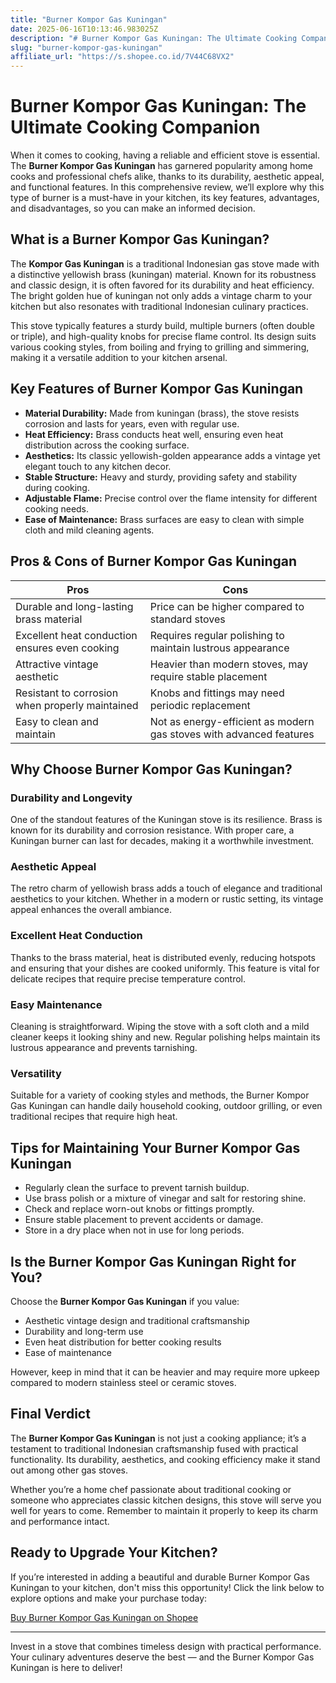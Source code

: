 ```yaml
---
title: "Burner Kompor Gas Kuningan"
date: 2025-06-16T10:13:46.983025Z
description: "# Burner Kompor Gas Kuningan: The Ultimate Cooking Companion..."
slug: "burner-kompor-gas-kuningan"
affiliate_url: "https://s.shopee.co.id/7V44C68VX2"
---
```

# Burner Kompor Gas Kuningan: The Ultimate Cooking Companion

When it comes to cooking, having a reliable and efficient stove is essential. The **Burner Kompor Gas Kuningan** has garnered popularity among home cooks and professional chefs alike, thanks to its durability, aesthetic appeal, and functional features. In this comprehensive review, we’ll explore why this type of burner is a must-have in your kitchen, its key features, advantages, and disadvantages, so you can make an informed decision.

## What is a Burner Kompor Gas Kuningan?

The **Kompor Gas Kuningan** is a traditional Indonesian gas stove made with a distinctive yellowish brass (kuningan) material. Known for its robustness and classic design, it is often favored for its durability and heat efficiency. The bright golden hue of kuningan not only adds a vintage charm to your kitchen but also resonates with traditional Indonesian culinary practices.

This stove typically features a sturdy build, multiple burners (often double or triple), and high-quality knobs for precise flame control. Its design suits various cooking styles, from boiling and frying to grilling and simmering, making it a versatile addition to your kitchen arsenal.

## Key Features of Burner Kompor Gas Kuningan

- **Material Durability:** Made from kuningan (brass), the stove resists corrosion and lasts for years, even with regular use.
- **Heat Efficiency:** Brass conducts heat well, ensuring even heat distribution across the cooking surface.
- **Aesthetics:** Its classic yellowish-golden appearance adds a vintage yet elegant touch to any kitchen decor.
- **Stable Structure:** Heavy and sturdy, providing safety and stability during cooking.
- **Adjustable Flame:** Precise control over the flame intensity for different cooking needs.
- **Ease of Maintenance:** Brass surfaces are easy to clean with simple cloth and mild cleaning agents.

## Pros & Cons of Burner Kompor Gas Kuningan

| **Pros** | **Cons** |
|-----------------------------|--------------------------------------------|
| Durable and long-lasting brass material | Price can be higher compared to standard stoves |
| Excellent heat conduction ensures even cooking | Requires regular polishing to maintain lustrous appearance |
| Attractive vintage aesthetic | Heavier than modern stoves, may require stable placement |
| Resistant to corrosion when properly maintained | Knobs and fittings may need periodic replacement |
| Easy to clean and maintain | Not as energy-efficient as modern gas stoves with advanced features |

## Why Choose Burner Kompor Gas Kuningan?

### Durability and Longevity

One of the standout features of the Kuningan stove is its resilience. Brass is known for its durability and corrosion resistance. With proper care, a Kuningan burner can last for decades, making it a worthwhile investment.

### Aesthetic Appeal

The retro charm of yellowish brass adds a touch of elegance and traditional aesthetics to your kitchen. Whether in a modern or rustic setting, its vintage appeal enhances the overall ambiance.

### Excellent Heat Conduction

Thanks to the brass material, heat is distributed evenly, reducing hotspots and ensuring that your dishes are cooked uniformly. This feature is vital for delicate recipes that require precise temperature control.

### Easy Maintenance

Cleaning is straightforward. Wiping the stove with a soft cloth and a mild cleaner keeps it looking shiny and new. Regular polishing helps maintain its lustrous appearance and prevents tarnishing.

### Versatility

Suitable for a variety of cooking styles and methods, the Burner Kompor Gas Kuningan can handle daily household cooking, outdoor grilling, or even traditional recipes that require high heat.

## Tips for Maintaining Your Burner Kompor Gas Kuningan

- Regularly clean the surface to prevent tarnish buildup.
- Use brass polish or a mixture of vinegar and salt for restoring shine.
- Check and replace worn-out knobs or fittings promptly.
- Ensure stable placement to prevent accidents or damage.
- Store in a dry place when not in use for long periods.

## Is the Burner Kompor Gas Kuningan Right for You?

Choose the **Burner Kompor Gas Kuningan** if you value:

- Aesthetic vintage design and traditional craftsmanship
- Durability and long-term use
- Even heat distribution for better cooking results
- Ease of maintenance

However, keep in mind that it can be heavier and may require more upkeep compared to modern stainless steel or ceramic stoves.

## Final Verdict

The **Burner Kompor Gas Kuningan** is not just a cooking appliance; it’s a testament to traditional Indonesian craftsmanship fused with practical functionality. Its durability, aesthetics, and cooking efficiency make it stand out among other gas stoves.

Whether you’re a home chef passionate about traditional cooking or someone who appreciates classic kitchen designs, this stove will serve you well for years to come. Remember to maintain it properly to keep its charm and performance intact.

## Ready to Upgrade Your Kitchen?

If you’re interested in adding a beautiful and durable Burner Kompor Gas Kuningan to your kitchen, don't miss this opportunity! Click the link below to explore options and make your purchase today:

[Buy Burner Kompor Gas Kuningan on Shopee](https://s.shopee.co.id/7V44C68VX2)

---

Invest in a stove that combines timeless design with practical performance. Your culinary adventures deserve the best — and the Burner Kompor Gas Kuningan is here to deliver!